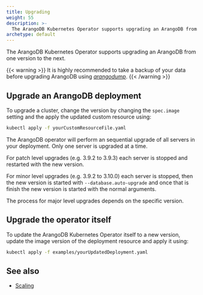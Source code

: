```yaml
---
title: Upgrading
weight: 55
description: >-
  The ArangoDB Kubernetes Operator supports upgrading an ArangoDB from one version to the next
archetype: default
---
```

The ArangoDB Kubernetes Operator supports upgrading an ArangoDB from
one version to the next.

{{< warning >}}
It is highly recommended to take a backup of your data before upgrading ArangoDB
using [_arangodump_](../../../components/tools/arangodump/_index.md).
{{< /warning >}}

## Upgrade an ArangoDB deployment

To upgrade a cluster, change the version by changing
the `spec.image` setting and the apply the updated
custom resource using:

```bash
kubectl apply -f yourCustomResourceFile.yaml
```

The ArangoDB operator will perform an sequential upgrade
of all servers in your deployment. Only one server is upgraded
at a time.

For patch level upgrades (e.g. 3.9.2 to 3.9.3) each server
is stopped and restarted with the new version.

For minor level upgrades (e.g. 3.9.2 to 3.10.0) each server
is stopped, then the new version is started with `--database.auto-upgrade`
and once that is finish the new version is started with the normal arguments.

The process for major level upgrades depends on the specific version.

## Upgrade the operator itself

To update the ArangoDB Kubernetes Operator itself to a new version,
update the image version of the deployment resource
and apply it using:

```bash
kubectl apply -f examples/yourUpdatedDeployment.yaml
```

## See also

- [Scaling](scaling.md)